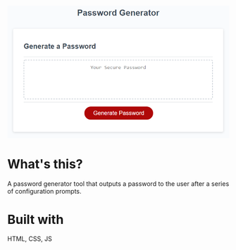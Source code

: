 ![alt text](/assets/img/03-javascript-homework-demo.png)

# What's this?

A password generator tool that outputs a password to the user after a series of configuration prompts.

# Built with

HTML, CSS, JS
